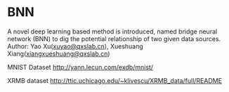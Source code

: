 # BNN
A novel deep learning based method is introduced, named bridge neural network (BNN) to dig the potential relationship of two given data sources.
Author: Yao Xu(xuyao@qxslab.cn), Xueshuang Xiang(xiangxueshuang@qxslab.cn)


MNIST Dataset
http://yann.lecun.com/exdb/mnist/

XRMB dataset
http://ttic.uchicago.edu/~klivescu/XRMB_data/full/README
